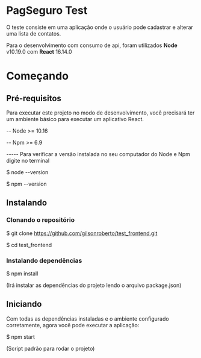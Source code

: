 # PagSeguro Test

O teste consiste em uma aplicação onde o usuário pode cadastrar e alterar uma lista de contatos.

Para o desenvolvimento com consumo de api, foram utilizados **Node** v10.19.0 com **React** 16.14.0


# Começando

## Pré-requisitos

 Para executar este projeto no modo de desenvolvimento, você precisará ter um ambiente básico para executar um aplicativo React.
 
-- Node >= 10.16

-- Npm >= 6.9 
 
 ----- Para verificar a versão instalada no seu computador do Node e Npm digite no terminal
 
 $ node --version
 
 $ npm --version

## Instalando

### Clonando o repositório

$ git clone https://github.com/gilsonroberto/test_frontend.git

$ cd test_frontend

### Instalando dependências

$ npm install

(Irá instalar as dependências do projeto lendo o arquivo package.json)

## Iniciando
Com todas as dependências instaladas e o ambiente configurado corretamente, agora você pode executar a aplicação:

$ npm start 

(Script padrão para rodar o projeto)






